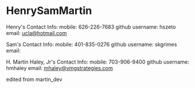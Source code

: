 HenrySamMartin
==============

Henry's Contact Info:
mobile: 626-226-7683
github username: hszeto
email: ucla@hotmail.com


Sam's Contact Info:
mobile: 401-835-0276
github username: skgrimes
email: 


H. Martin Haley, Jr's Contact Info:
mobile: 703-906-9400
github username: hmhaley
email: mhaley@vmgstrategies.com

edited from martin_dev